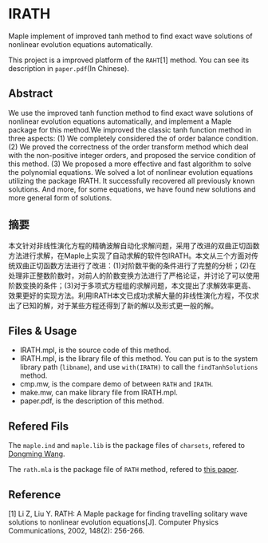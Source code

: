 # IRATH
Maple implement of improved tanh method to find exact wave solutions of nonlinear evolution equations automatically.

This project is a improved platform of the `RAHT`[1] method. You can see its description in `paper.pdf`(In Chinese).

## Abstract
We use the improved tanh function method to find exact wave solutions of nonlinear evolution equations automatically, and implement a Maple package for this method.We improved the classic tanh function method in three aspects: (1) We completely considered the of order balance condition. (2) We proved the correctness of the order transform method which deal with the non-positive integer orders, and proposed the service condition of this method. (3) We proposed a more effective and fast algorithm to solve the polynomial equations. We solved a lot of nonlinear evolution equations utilizing the package IRATH. It successfully recovered all previously known solutions. And more, for some equations, we have found new solutions and more general form of solutions.

## 摘要
本文针对非线性演化方程的精确波解自动化求解问题，采用了改进的双曲正切函数方法进行求解，在Maple上实现了自动求解的软件包IRATH。本文从三个方面对传统双曲正切函数方法进行了改进：(1)对阶数平衡的条件进行了完整的分析；(2)在处理非正整数阶数时，对前人的阶数变换方法进行了严格论证，并讨论了可以使用阶数变换的条件；(3)对于多项式方程组的求解问题，本文提出了求解效率更高、效果更好的实现方法。利用IRATH本文已成功求解大量的非线性演化方程，不仅求出了已知的解，对于某些方程还得到了新的解以及形式更一般的解。

## Files & Usage
+ IRATH.mpl, is the source code of this method.
+ IRATH.mpl, is the library file of this method. You can put is to the system library path (`libname`), and use `with(IRATH)` to call the `findTanhSolutions` method.
+ cmp.mw, is the compare demo of between `RATH` and `IRATH`.
+ make.mw, can make library file from IRATH.mpl.
+ paper.pdf, is the description of this method. 

## Refered Fils
The `maple.ind` and `maple.lib` is the package files of `charsets`, refered to [Dongming Wang](http://www-polsys.lip6.fr/~wang/epsilon/index.html).

The `rath.mla` is the package file of `RATH` method, refered to [this paper](http://www.sciencedirect.com/science/article/pii/S0010465502005593).

## Reference
[1] Li Z, Liu Y. RATH: A Maple package for finding travelling solitary wave solutions to nonlinear evolution equations[J]. Computer Physics Communications, 2002, 148(2): 256-266.